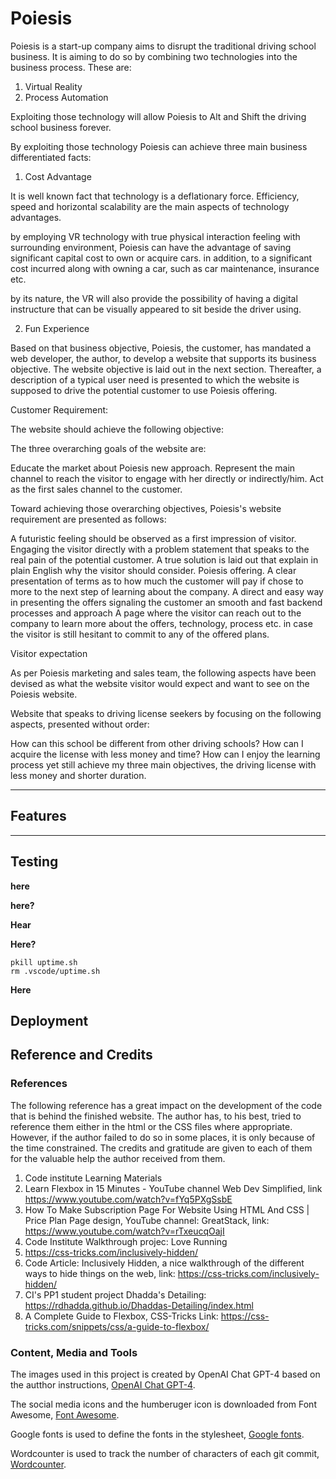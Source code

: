 # Poiesis

Poiesis is a start-up company aims to disrupt the traditional driving school business. It is aiming to do so by combining two technologies into the business process. These are:

1. Virtual Reality
2. Process Automation

Exploiting those technology will allow Poiesis to Alt and Shift the driving school business forever. 

By exploiting those technology Poiesis can achieve three main business differentiated facts:

1. Cost Advantage

It is well known fact that technology is a deflationary force. Efficiency, speed and horizontal scalability are the main aspects of technology advantages.

by employing VR technology with true physical interaction feeling with surrounding environment, Poiesis can have the advantage of saving significant capital cost to own or acquire cars. in addition, to a significant cost incurred along with owning a car, such as car maintenance, insurance etc.

by its nature, the VR will also provide the possibility of having a digital instructure that can be visually appeared to sit beside the driver using.

2. Fun Experience

Based on that business objective, Poiesis, the customer, has mandated a web developer, the author, to develop a website that supports its business objective. The website objective is laid out in the next section. Thereafter, a description of a typical user need is presented to which the website is supposed to drive the potential customer to use Poiesis offering.

Customer Requirement:

The website should achieve the following objective:

The three overarching goals of the website are:

Educate the market about Poiesis new approach.
Represent the main channel to reach the visitor to engage with her directly or indirectly/him.
Act as the first sales channel to the customer.

Toward achieving those overarching objectives, Poiesis's website requirement are presented as follows:

A futuristic feeling should be observed as a first impression of visitor.
Engaging the visitor directly with a problem statement that speaks to the real pain of the potential customer.
A true solution is laid out that explain in plain English why the visitor should consider. 
Poiesis offering.
A clear presentation of terms as to how much the customer will pay if chose to more to the next step of learning about the company.
A direct and easy way in presenting the offers signaling the customer an smooth and fast backend processes and approach
A page where the visitor can reach out to the company to learn more about the offers, technology, process etc. in case the visitor is still hesitant to commit to any of the offered plans.

Visitor expectation

As per Poiesis marketing and sales team, the following aspects have been devised as what the website visitor would expect and want to see on the Poiesis website.

Website that speaks to driving license seekers by focusing on the following aspects, presented without order:

How can this school be different from other driving schools?
How can I acquire the license with less money and time?
How can I enjoy the learning process yet still achieve my three main objectives, the driving license with less money and shorter duration.













------

## Features


------

## Testing

**here**


**here?**


**Hear**


**Here?**


```
pkill uptime.sh
rm .vscode/uptime.sh
```

**Here**

## Deployment

## Reference and Credits

### References

The following reference has a great impact on the development of the code that is behind the finished website. The author has, to his best, tried to reference them either in the html or the CSS files where appropriate. However, if the author failed to do so in some places, it is only because of the time constrained. The credits and gratitude are given to each of them for the valuable help the author received from them.

1. Code institute Learning Materials
2. Learn Flexbox in 15 Minutes - YouTube channel Web Dev Simplified, link https://www.youtube.com/watch?v=fYq5PXgSsbE
3. How To Make Subscription Page For Website Using HTML And CSS | Price Plan Page design, YouTube channel: GreatStack, link: https://www.youtube.com/watch?v=rTxeucqOajI
4. Code Institute Walkthrough projec: Love Running
5. https://css-tricks.com/inclusively-hidden/ 
6. Code Article: Inclusively Hidden, a nice walkthrough of the different ways to hide things on the web, link: https://css-tricks.com/inclusively-hidden/
7. CI's PP1 student project Dhadda's Detailing: https://rdhadda.github.io/Dhaddas-Detailing/index.html
8. A Complete Guide to Flexbox, CSS-Tricks Link: https://css-tricks.com/snippets/css/a-guide-to-flexbox/

### Content, Media and Tools

The images used in this project is created by OpenAI Chat GPT-4 based on the autthor instructions, [OpenAI Chat GPT-4](https://chat.openai.com/auth/login).

The social media icons and the humberuger icon is downloaded from Font Awesome, [Font Awesome](https://fontawesome.com/).

Google fonts is used to define the fonts in the stylesheet, [Google fonts](https://fonts.google.com/).

Wordcounter is used to track the number of characters of each git commit, [Wordcounter](https://wordcounter.net/character-count).
